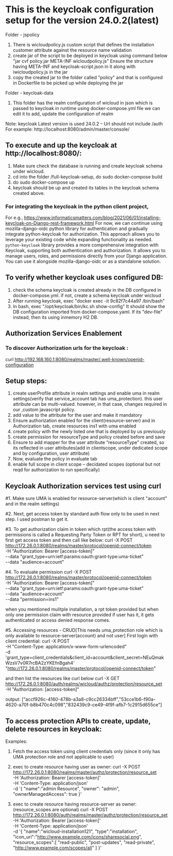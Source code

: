 # This is the keycloak configuration setup for the version 24.0.2(latest)

Folder - jspolicy

1. There is wicloudpolicy.js custom script that defines the installation customer attribute against the resource name validation
2. create jar of the script to be deployed in keycloak using command below
    "jar cvf policy.jar META-INF wicloudpolicy.js"
    Ensure the structure having META-INF and keycloak-script.json in it along with iwicloudpolicy.js in the jar
3. copy the created jar to the folder called "policy" and that is configured in Dockerfile to be picked up while deploying the jar

Folder - keycloak-data

1. This folder has the realm configuration of wicloud in json which is passed to keycloak in runtime using docker-compose.yml file
we can edit it to add, update the configuration of realm 

Note: keycloak Latest version is used 24.0.2 – Url should not include /auth
For example: http://localhost:8080/admin/master/console/

## To execute and up the keycloak at http://localhost:8080/:
1. Make sure check the database is running and create keycloak schema under wicloud.
2. cd into the folder /full-keycloak-setup, do sudo docker-compose build
3. do sudo docker-compose up
4. keycloak should be up and created its tables in the keycloak schema created above.

### For integrating the keycloak in the python client project, 
For e.g., https://www.informaticsmatters.com/blog/2021/06/01/installing-keycloak-on-Django-rest-framework.html
For now, we can continue using mozilla-django-oidc python library for authentication and gradually integrate python-keycloak for authorization. This approach allows you to leverage your existing code while expanding functionality as needed. `python-keycloak` library provides a more comprehensive integration with Keycloak, supporting both authentication and authorization. It allows you to manage users, roles, and permissions directly from your Django application. You can use it alongside mozilla-django-oidc or as a standalone solution.


## To verify whether keycloak uses configured DB:
1. check the schema keycloak is created already in the DB configured in docker-compose.yml. if not, create a schema keycloak under wicloud
2. After running keycloak, exec "docker exec -it 9c82f7c44a97 /bin/bash"
3. In bash, exec "/opt/keycloak/bin/kc.sh show-config" 
It should show the DB configuration imported from docker-compose.yaml. If its "dev-file" instead, then its using inmemory H2 DB.

## Authorization Services Enablement

### To discover Authorization urls for the keycloak :
curl http://192.168.160.1:8080/realms/master/.well-known/openid-configuration

## Setup steps:
1. create userProfile attribute in realm settings and enable uma in realm settings(verify that service_account tab has uma_protection). this user attribute can be multi-valued. however, in that case, changes required in our ,custom javascript policy.
2. add value to the attribute for the user and make it mandatory
3. Ensure authorization enabled for the client(resource-server) and in Authorization tab, create resources ins1 with uma enabled
4. create policy with the newly listed one that is deployed by us previously
5. create permission for resourceType and policy created before and save
6. Ensure to add mapper for the user attribute “resourceType” created, so its reflected in user attributes(add in clientscope, under dedicated     scope and by configuration, user attribute)
7. Now, evaluate the policy in evaluate tab
8. enable full scope in client scope – decidated scopes (optional but not reqd for authorization to run specifically)
   
       
## Keycloak Authorization services test using curl

#1. Make sure UMA is enabled for resource-server(which is client "account" and in the realm settings)

#2. Next, get access token by standard auth flow only to be used in next step. I used postman to get it.
  
#3. To get authorization claim in token which rpt(the access token with permissions is called a Requesting Party Token or RPT for short), u need to first get access token and then call like below:
curl -X POST \
  http://172.26.0.1:8080/realms/master/protocol/openid-connect/token \
  -H "Authorization: Bearer  [access-token]" \
  --data "grant_type=urn:ietf:params:oauth:grant-type:uma-ticket" \
  --data "audience=account"
  
 #4. To evaluate permission
 curl -X POST \
  http://172.26.0.1:8080/realms/master/protocol/openid-connect/token \
  -H "Authorization: Bearer [access-token]" \
  --data "grant_type=urn:ietf:params:oauth:grant-type:uma-ticket" \
  --data "audience=account" \
  --data "permission=ins1" 
  
 when you mentioned mulitple installation, a rpt token provided but when only one permission claim with resource provided if user has it, it gets authenticated or access denied response comes.
 
 #5. Accessing resources - CRUD[This needs uma_protection role which is only available to resource-server(account) and not user]
 First login with client credential:
curl -X POST \
    -H "Content-Type: application/x-www-form-urlencoded" \
    -d 'grant_type=client_credentials&client_id=account&client_secret=NEuQmakWzsV7v0R7rcBA2zYKEfnBgah4' \
    "http://172.26.0.1:8080/realms/master/protocol/openid-connect/token"
 
 and then list the resources like curl below 
curl -X GET http://172.26.0.1:8080/auth/realms/wicloud/authz/protection/resource_set \
    -H "Authorization: [access-token]"

output:
["accf926c-4160-478b-a3a8-c9cc26334bff","53cce1b6-f90a-4620-a70f-b8b470c4c098","832439c9-ce49-4f9f-afb7-1c2915d655ce"]

## To access protection APIs to create, update, delete resources in keycloak: 
Examples:
1. Fetch the access token using client credentials only (since it only has UMA protection role and not applicable to user)
2. exec to create resource having user as owner:
curl -X POST \
  http://172.26.0.1:8080/realms/master/authz/protection/resource_set \
  -H 'Authorization: Bearer [access-token]' \
  -H 'Content-Type: application/json' \
  -d '{
     "name":"admin Resource",
     "owner": "admin",
     "ownerManagedAccess": true
  }'

3. exec to create resource having resource-server as owner:(resource_scopes are optional)
  curl -X POST \
  http://172.26.0.1:8080/auth/realms/master/authz/protection/resource_set \
  -H 'Authorization: Bearer [access-token]' \
  -H 'Content-Type: application/json' \
  -d '{
     "name":"wicloud-installation121",
     "type":"installation",
     "icon_uri":"http://www.example.com/icons/sharesocial.png",
     "resource_scopes":[
         "read-public",
         "post-updates",
         "read-private",
         "http://www.example.com/scopes/all"
      ]
  }'
